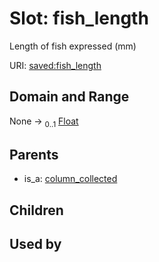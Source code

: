 
# Slot: fish_length

Length of fish expressed (mm)

URI: [saved:fish_length](https://marine.gov.scot/metadata/saved/schema/fish_length)


## Domain and Range

None &#8594;  <sub>0..1</sub> [Float](types/Float.md)

## Parents

 *  is_a: [column_collected](column_collected.md)

## Children


## Used by

